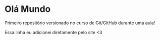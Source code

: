 # Olá Mundo
 Primeiro repositório versionado no curso de Git/GitHub durante uma aula!
 
 Essa linha eu adicionei diretamente pelo site <3
